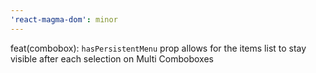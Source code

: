 ```yaml
---
'react-magma-dom': minor
---
```


feat(combobox): `hasPersistentMenu` prop allows for the items list to stay visible after each selection on Multi Comboboxes
